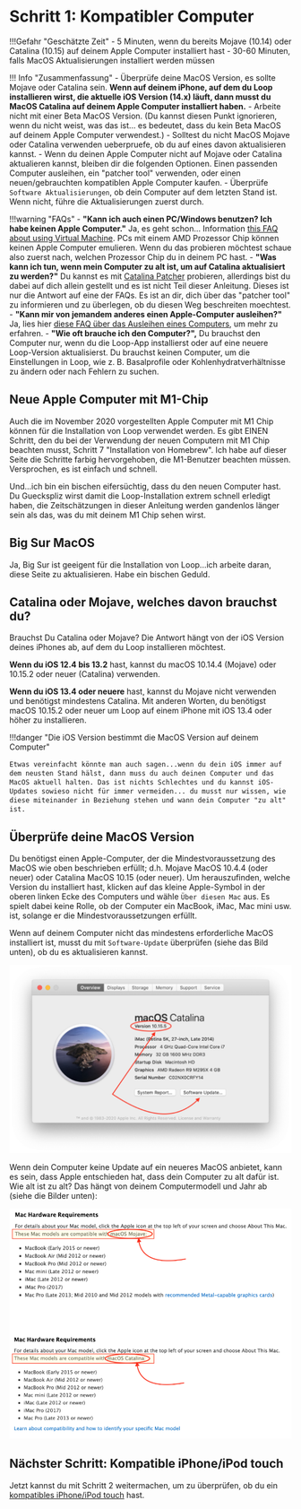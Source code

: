 # Schritt 1: Kompatibler Computer

!!!Gefahr "Geschätzte Zeit"
    - 5 Minuten, wenn du bereits Mojave (10.14) oder Catalina (10.15) auf deinem Apple Computer installiert hast
    - 30-60 Minuten, falls MacOS Aktualisierungen installiert werden müssen

!!! Info "Zusammenfassung"
    - Überprüfe deine MacOS Version, es sollte Mojave oder Catalina sein. **Wenn auf deinem iPhone, auf dem du Loop installieren wirst, die aktuelle iOS Version (14.x) läuft, dann musst du MacOS Catalina auf deinem Apple Computer installiert haben.**
    - Arbeite nicht mit einer Beta MacOS Version. (Du kannst diesen Punkt ignorieren, wenn du nicht weist, was das ist... es bedeutet, dass du kein Beta MacOS auf deinem Apple Computer verwendest.)
    - Solltest du nicht MacOS Mojave oder Catalina verwenden ueberpruefe, ob du auf eines davon aktualisieren kannst.
    - Wenn du deinen Apple Computer nicht auf Mojave oder Catalina aktualieren kannst, bleiben dir die folgenden Optionen. Einen passenden Computer ausleihen, ein "patcher tool" verwenden, oder einen neuen/gebrauchten kompatiblen Apple Computer kaufen.
    - Überprüfe `Software Aktualisierungen`, ob dein Computer auf dem letzten Stand ist. Wenn nicht, führe die Aktualisierungen zuerst durch.

!!!warning "FAQs"
    - **"Kann ich auch einen PC/Windows benutzen? Ich habe keinen Apple Computer."** Ja, es geht schon... Information [this FAQ about using Virtual Machine](/faqs/FAQs/#can-i-use-a-pc-or-windows-computer-to-build). PCs mit einem AMD Prozessor Chip können keinen Apple Computer emulieren. Wenn du das probieren möchtest schaue also zuerst nach, welchen Prozessor Chip du in deinem PC hast.
    - **"Was kann ich tun, wenn mein Computer zu alt ist, um auf Catalina aktualisiert zu werden?"** Du kannst es mit [Catalina Patcher](http://dosdude1.com/catalina/) probieren, allerdings bist du dabei auf dich allein gestellt und es ist nicht Teil dieser Anleitung. Dieses ist nur die Antwort auf eine der FAQs. Es ist an dir, dich über das "patcher tool" zu informieren und zu überlegen, ob du diesen Weg beschreiten moechtest.
    - **"Kann mir von jemandem anderes einen Apple-Computer ausleihen?"** Ja, lies hier [diese FAQ über das Ausleihen eines Computers](/faqs/FAQs/#do-i-need-to-own-my-own-apple-computer), um mehr zu erfahren.
    - **"Wie oft brauche ich den Computer?",** Du brauchst den Computer nur, wenn du die Loop-App installierst oder auf eine neuere Loop-Version aktualisierst. Du brauchst keinen Computer, um die Einstellungen in Loop, wie z. B. Basalprofile oder Kohlenhydratverhältnisse zu ändern oder nach Fehlern zu suchen.

## Neue Apple Computer mit M1-Chip

Auch die im November 2020 vorgestellten Apple Computer mit M1 Chip können für die Installation von Loop verwendet werden. Es gibt EINEN Schritt, den du bei der Verwendung der neuen Computern mit M1 Chip beachten musst, Schritt 7 "Installation von Homebrew". Ich habe auf dieser Seite die Schritte farbig hervorgehoben, die M1-Benutzer beachten müssen. Versprochen, es ist einfach und schnell.

Und...ich bin ein bischen eifersüchtig, dass du den neuen Computer hast. Du Gueckspliz wirst damit die Loop-Installation extrem schnell erledigt haben, die Zeitschätzungen in dieser Anleitung werden gandenlos länger sein als das, was du mit deinem M1 Chip sehen wirst.

## Big Sur MacOS

Ja, Big Sur ist geeigent für die Installation von Loop...ich arbeite daran, diese Seite zu aktualisieren. Habe ein bischen Geduld.

## Catalina oder Mojave, welches davon brauchst du?

Brauchst Du Catalina oder Mojave? Die Antwort hängt von der iOS Version deines iPhones ab, auf dem du Loop installieren möchtest.

**Wenn du iOS 12.4 bis 13.2** hast, kannst du macOS 10.14.4 (Mojave) oder 10.15.2 oder neuer (Catalina) verwenden.

**Wenn du iOS 13.4 oder neuere** hast, kannst du Mojave nicht verwenden und benötigst mindestens Catalina. Mit anderen Worten, du benötigst macOS 10.15.2 oder neuer um Loop auf einem iPhone mit iOS 13.4 oder höher zu installieren.

!!!danger "Die iOS Version bestimmt die MacOS Version auf deinem Computer"

    Etwas vereinfacht könnte man auch sagen...wenn du dein iOS immer auf dem neusten Stand hälst, dann muss du auch deinen Computer und das MacOS aktuell halten. Das ist nichts Schlechtes und du kannst iOS-Updates sowieso nicht für immer vermeiden... du musst nur wissen, wie diese miteinander in Beziehung stehen und wann dein Computer "zu alt" ist.

## Überprüfe deine MacOS Version

Du benötigst einen Apple-Computer, der die Mindestvoraussetzung des MacOS wie oben beschrieben erfüllt; d.h. Mojave MacOS 10.4.4 (oder neuer) oder Catalina MacOS 10.15 (oder neuer). Um herauszufinden, welche Version du installiert hast, klicken auf das kleine Apple-Symbol in der oberen linken Ecke des Computers und wähle `Über diesen Mac` aus. Es spielt dabei keine Rolle, ob der Computer ein MacBook, iMac, Mac mini usw. ist, solange er die Mindestvoraussetzungen erfüllt.

Wenn auf deinem Computer nicht das mindestens erforderliche MacOS installiert ist, musst du mit `Software-Update` überprüfen (siehe das Bild unten), ob du es aktualisieren kannst.

![../img/macosx.png](img/macosx.png)

Wenn dein Computer keine Update auf ein neueres MacOS anbietet, kann es sein, dass Apple entschieden hat, dass dein Computer zu alt dafür ist. Wie alt ist zu alt? Das hängt von deinem Computermodell und Jahr ab (siehe die Bilder unten):

![img/mojave-minimum.png](img/mojave-minimum.png)

## Nächster Schritt: Kompatible iPhone/iPod touch

Jetzt kannst du mit Schritt 2 weitermachen, um zu überprüfen, ob du ein [kompatibles iPhone/iPod touch](step2.md) hast.
